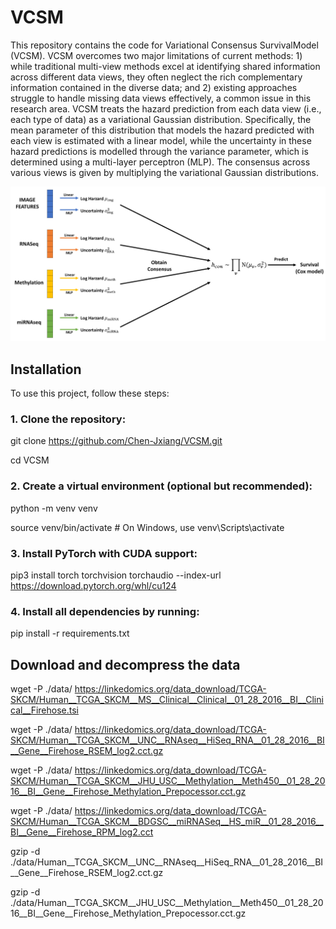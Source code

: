 # VCSM
This repository contains the code for Variational Consensus SurvivalModel (VCSM). VCSM overcomes two major limitations of current
methods: 1) while traditional multi-view methods excel at identifying shared information across different data views, they often neglect the rich complementary information contained in the diverse data; and 2) existing approaches struggle to handle missing data views effectively,
a common issue in this research area. VCSM treats the hazard prediction from each data view (i.e., each type of data) as a variational Gaussian distribution. Specifically, the mean parameter of this distribution that models the hazard predicted with each view is estimated with a linear model, while the uncertainty in these hazard predictions is modelled through the variance parameter, which is determined using a multi-layer perceptron (MLP). The consensus across various views is given by multiplying the variational Gaussian distributions.

![The model](Figures/Model.png)

## Installation

To use this project, follow these steps:

### 1. Clone the repository:

git clone https://github.com/Chen-Jxiang/VCSM.git

cd VCSM

### 2. Create a virtual environment (optional but recommended):
python -m venv venv

source venv/bin/activate  # On Windows, use venv\Scripts\activate

### 3. Install PyTorch with CUDA support:
pip3 install torch torchvision torchaudio --index-url https://download.pytorch.org/whl/cu124

### 4. Install all dependencies by running:
pip install -r requirements.txt

## Download and decompress the data

wget -P ./data/ https://linkedomics.org/data_download/TCGA-SKCM/Human__TCGA_SKCM__MS__Clinical__Clinical__01_28_2016__BI__Clinical__Firehose.tsi

wget -P ./data/ https://linkedomics.org/data_download/TCGA-SKCM/Human__TCGA_SKCM__UNC__RNAseq__HiSeq_RNA__01_28_2016__BI__Gene__Firehose_RSEM_log2.cct.gz

wget -P ./data/ https://linkedomics.org/data_download/TCGA-SKCM/Human__TCGA_SKCM__JHU_USC__Methylation__Meth450__01_28_2016__BI__Gene__Firehose_Methylation_Prepocessor.cct.gz

wget -P ./data/ https://linkedomics.org/data_download/TCGA-SKCM/Human__TCGA_SKCM__BDGSC__miRNASeq__HS_miR__01_28_2016__BI__Gene__Firehose_RPM_log2.cct

gzip -d ./data/Human__TCGA_SKCM__UNC__RNAseq__HiSeq_RNA__01_28_2016__BI__Gene__Firehose_RSEM_log2.cct.gz

gzip -d ./data/Human__TCGA_SKCM__JHU_USC__Methylation__Meth450__01_28_2016__BI__Gene__Firehose_Methylation_Prepocessor.cct.gz